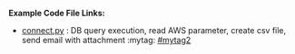 **Example Code File Links:**

- [connect.py](connect.md)  : DB query execution, read AWS parameter, create csv file, send email with attachment :mytag: [#mytag2]()
